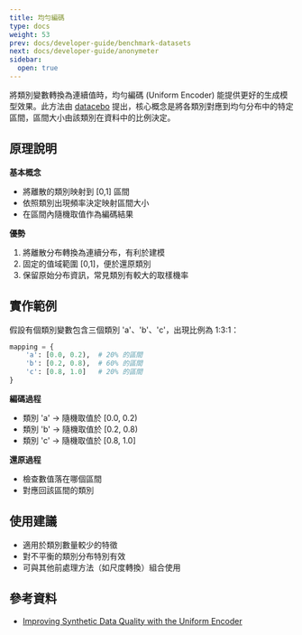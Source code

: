 ```yaml
---
title: 均勻編碼
type: docs
weight: 53
prev: docs/developer-guide/benchmark-datasets
next: docs/developer-guide/anonymeter
sidebar:
  open: true
---
```


將類別變數轉換為連續值時，均勻編碼 (Uniform Encoder) 能提供更好的生成模型效果。此方法由 [datacebo](https://datacebo.com/) 提出，核心概念是將各類別對應到均勻分布中的特定區間，區間大小由該類別在資料中的比例決定。

## 原理說明

**基本概念**

- 將離散的類別映射到 [0,1] 區間
- 依照類別出現頻率決定映射區間大小
- 在區間內隨機取值作為編碼結果

**優勢**

1. 將離散分布轉換為連續分布，有利於建模
2. 固定的值域範圍 [0,1]，便於還原類別
3. 保留原始分布資訊，常見類別有較大的取樣機率

## 實作範例

假設有個類別變數包含三個類別 'a'、'b'、'c'，出現比例為 1:3:1：

```python
mapping = {
    'a': [0.0, 0.2),  # 20% 的區間
    'b': [0.2, 0.8),  # 60% 的區間
    'c': [0.8, 1.0]   # 20% 的區間
}
```

**編碼過程**

- 類別 'a' → 隨機取值於 [0.0, 0.2)
- 類別 'b' → 隨機取值於 [0.2, 0.8)
- 類別 'c' → 隨機取值於 [0.8, 1.0]

**還原過程**

- 檢查數值落在哪個區間
- 對應回該區間的類別

## 使用建議

- 適用於類別數量較少的特徵
- 對不平衡的類別分布特別有效
- 可與其他前處理方法（如尺度轉換）組合使用

## 參考資料

- [Improving Synthetic Data Quality with the Uniform Encoder](https://datacebo.com/blog/improvement-uniform-encoder/)